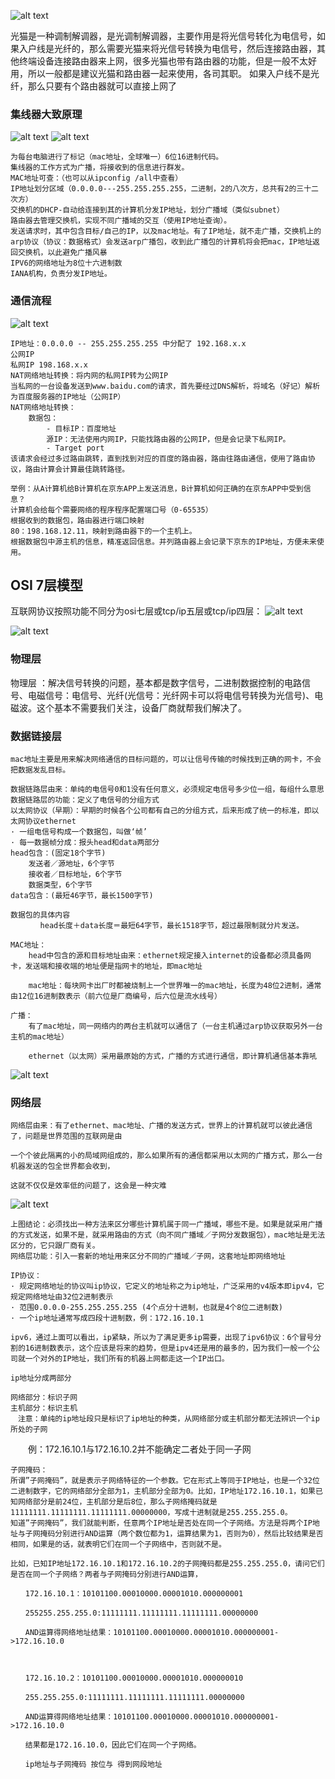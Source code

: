 ![alt text](image.png)

光猫是一种调制解调器，是光调制解调器，主要作用是将光信号转化为电信号，如果入户线是光纤的，那么需要光猫来将光信号转换为电信号，然后连接路由器，其他终端设备连接路由器来上网，很多光猫也带有路由器的功能，但是一般不太好用，所以一般都是建议光猫和路由器一起来使用，各司其职。 如果入户线不是光纤，那么只要有个路由器就可以直接上网了


### 集线器大致原理
![alt text](image-5.png)
![alt text](image-4.png)


    为每台电脑进行了标记（mac地址，全球唯一）6位16进制代码。
    集线器的工作方式为广播，将接收到的信息进行群发。
    MAC地址可查：（也可以从ipconfig /all中查看）
    IP地址划分区域（0.0.0.0---255.255.255.255，二进制，2的八次方，总共有2的三十二次方）
    交换机的DHCP-自动给连接到其的计算机分发IP地址，划分广播域（类似subnet）
    路由器去管理交换机，实现不同广播域的交互（使用IP地址查询）。
    发送请求时，其中包含目标/自己的IP，以及mac地址。有了IP地址，就不走广播，交换机上的arp协议（协议：数据格式）会发送arp广播包，收到此广播包的计算机将会把mac，IP地址返回交换机，以此避免广播风暴
    IPV6的网络地址为8位十六进制数
    IANA机构，负责分发IP地址。

### 通信流程
![alt text](image-6.png)

    IP地址：0.0.0.0 -- 255.255.255.255 中分配了 192.168.x.x
    公网IP
    私网IP 198.168.x.x
    NAT网络地址转换：将内网的私网IP转为公网IP
    当私网的一台设备发送到www.baidu.com的请求，首先要经过DNS解析，将域名（好记）解析为百度服务器的IP地址（公网IP）
    NAT网络地址转换：
        数据包：
            - 目标IP：百度地址
            源IP：无法使用内网IP，只能找路由器的公网IP，但是会记录下私网IP。
            - Target port
    该请求会经过多过路由跳转，直到找到对应的百度的路由器，路由往路由通信，使用了路由协议，路由计算会计算最佳跳转路径。

    举例：从A计算机给B计算机在京东APP上发送消息，B计算机如何正确的在京东APP中受到信息？
    计算机会给每个需要网络的程序程序配置端口号（0-65535）
    根据收到的数据包，路由器进行端口映射
    80：198.168.12.11，映射到路由器下的一个主机上。
    根据数据包中源主机的信息，精准返回信息。并列路由器上会记录下京东的IP地址，方便未来使用。



    




## OSI 7层模型
互联网协议按照功能不同分为osi七层或tcp/ip五层或tcp/ip四层：
![alt text](image-1.png)

![alt text](image-10.png)

### 物理层
物理层 ：解决信号转换的问题，基本都是数字信号，二进制数据控制的电路信号、电磁信号：电信号、光纤(光信号：光纤网卡可以将电信号转换为光信号)、电磁波。这个基本不需要我们关注，设备厂商就帮我们解决了。

### 数据链接层

    mac地址主要是用来解决网络通信的目标问题的，可以让信号传输的时候找到正确的网卡，不会把数据发乱目标。

    数据链路层由来：单纯的电信号0和1没有任何意义，必须规定电信号多少位一组，每组什么意思
    数据链路层的功能：定义了电信号的分组方式
    以太网协议（早期）：早期的时候各个公司都有自己的分组方式，后来形成了统一的标准，即以太网协议ethernet
    · 一组电信号构成一个数据包，叫做‘帧’
    · 每一数据帧分成：报头head和data两部分
    head包含：(固定18个字节)
        发送者／源地址，6个字节
        接收者／目标地址，6个字节
        数据类型，6个字节
    data包含：(最短46字节，最长1500字节)

    数据包的具体内容
    　　　　head长度＋data长度＝最短64字节，最长1518字节，超过最限制就分片发送。

    MAC地址：
        head中包含的源和目标地址由来：ethernet规定接入internet的设备都必须具备网卡，发送端和接收端的地址便是指网卡的地址，即mac地址

        mac地址：每块网卡出厂时都被烧制上一个世界唯一的mac地址，长度为48位2进制，通常由12位16进制数表示（前六位是厂商编号，后六位是流水线号）

    广播：
        有了mac地址，同一网络内的两台主机就可以通信了（一台主机通过arp协议获取另外一台主机的mac地址）

        ethernet（以太网）采用最原始的方式，广播的方式进行通信，即计算机通信基本靠吼

![alt text](image-9.png)


### 网络层
    网络层由来：有了ethernet、mac地址、广播的发送方式，世界上的计算机就可以彼此通信了，问题是世界范围的互联网是由

    一个个彼此隔离的小的局域网组成的，那么如果所有的通信都采用以太网的广播方式，那么一台机器发送的包全世界都会收到，

    这就不仅仅是效率低的问题了，这会是一种灾难

![alt text](image-11.png)

    上图结论：必须找出一种方法来区分哪些计算机属于同一广播域，哪些不是。如果是就采用广播的方式发送，如果不是，就采用路由的方式（向不同广播域／子网分发数据包），mac地址是无法区分的，它只跟厂商有关。
    网络层功能：引入一套新的地址用来区分不同的广播域／子网，这套地址即网络地址

    IP协议：
    · 规定网络地址的协议叫ip协议，它定义的地址称之为ip地址，广泛采用的v4版本即ipv4，它规定网络地址由32位2进制表示
    · 范围0.0.0.0-255.255.255.255 (4个点分十进制，也就是4个8位二进制数)
    · 一个ip地址通常写成四段十进制数，例：172.16.10.1

    ipv6，通过上面可以看出，ip紧缺，所以为了满足更多ip需要，出现了ipv6协议：6个冒号分割的16进制数表示，这个应该是将来的趋势，但是ipv4还是用的最多的，因为我们一般一个公司就一个对外的IP地址，我们所有的机器上网都走这一个IP出口。

    ip地址分成两部分

    网络部分：标识子网
    主机部分：标识主机
    　注意：单纯的ip地址段只是标识了ip地址的种类，从网络部分或主机部分都无法辨识一个ip所处的子网

　　例：172.16.10.1与172.16.10.2并不能确定二者处于同一子网

    子网掩码：
    所谓”子网掩码”，就是表示子网络特征的一个参数。它在形式上等同于IP地址，也是一个32位二进制数字，它的网络部分全部为1，主机部分全部为0。比如，IP地址172.16.10.1，如果已知网络部分是前24位，主机部分是后8位，那么子网络掩码就是11111111.11111111.11111111.00000000，写成十进制就是255.255.255.0。
    知道”子网掩码”，我们就能判断，任意两个IP地址是否处在同一个子网络。方法是将两个IP地址与子网掩码分别进行AND运算（两个数位都为1，运算结果为1，否则为0），然后比较结果是否相同，如果是的话，就表明它们在同一个子网络中，否则就不是。

    比如，已知IP地址172.16.10.1和172.16.10.2的子网掩码都是255.255.255.0，请问它们是否在同一个子网络？两者与子网掩码分别进行AND运算，

    　　172.16.10.1：10101100.00010000.00001010.000000001

    　　255255.255.255.0:11111111.11111111.11111111.00000000

    　　AND运算得网络地址结果：10101100.00010000.00001010.000000001->172.16.10.0

    

    　　172.16.10.2：10101100.00010000.00001010.000000010

    　　255.255.255.0:11111111.11111111.11111111.00000000

    　　AND运算得网络地址结果：10101100.00010000.00001010.000000001->172.16.10.0

    　　结果都是172.16.10.0，因此它们在同一个子网络。

    　　ip地址与子网掩码 按位与 得到网段地址

